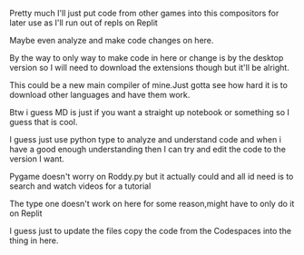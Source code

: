 Pretty much I'll just put code from other games into this compositors for later use as I'll run out of repls on Replit

Maybe even analyze and make code changes on here.

By the way to only way to make code in here or change is by the desktop version so I will need to download the extensions though but it'll be alright.

This could be a new main compiler of mine.Just gotta see how hard it is to download other languages and have them work. 


Btw i guess MD is just if you want a straight up notebook or something so I guess that is cool.

I guess just use python type to analyze and understand code and when i have a good enough understanding then  I can try and edit the code to the version I want.

Pygame doesn't worry on Roddy.py but it actually could and all id need is to search and watch videos for a tutorial


The type one doesn't work on here for some reason,might have to only do it on Replit

I guess just to update the files copy the code from the Codespaces into the thing in here.